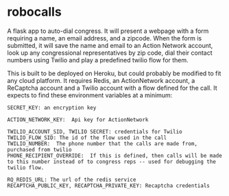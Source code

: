 # robocalls
A flask app to auto-dial congress.  It will present a webpage with a form requiring a name, an email address, and a zipcode.  When the form is submitted, it will save the name and email to an Action Network account, look up any congressional representatives by zip code, dial their contact numbers using Twilio and play a predefined twilio flow for them.

This is built to be deployed on Heroku, but could probably be modified to fit any cloud platform.  It requires Redis, an ActionNetwork account, a ReCaptcha account and a Twilio account with a flow defined for the call.  It expects to find these environment variables at a minimum:

    SECRET_KEY: an encryption key

    ACTION_NETWORK_KEY:  Api key for ActionNetwork

    TWILIO_ACCOUNT_SID, TWILIO SECRET: credentials for Twilio
    TWILIO_FLOW_SID: The id of the flow used in the call
    TWILIO_NUMBER:  The phone number that the calls are made from, purchased from twilio
    PHONE_RECIPIENT_OVERRIDE:  If this is defined, then calls will be made to this number instead of to congress reps -- used for debugging the twilio flow.
    
    RQ_REDIS_URL: The url of the redis service
    RECAPTCHA_PUBLIC_KEY, RECAPTCHA_PRIVATE_KEY: Recaptcha credentials
